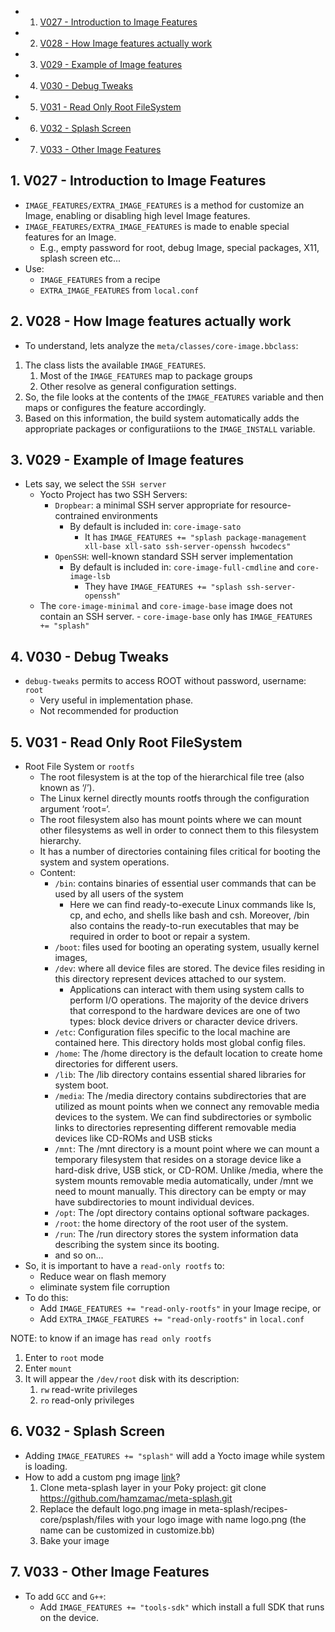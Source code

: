 <!-- vscode-markdown-toc -->
* 1. [V027 - Introduction to Image Features](#V027-IntroductiontoImageFeatures)
* 2. [V028 - How Image features actually work](#V028-HowImagefeaturesactuallywork)
* 3. [V029 - Example of Image features](#V029-ExampleofImagefeatures)
* 4. [V030 - Debug Tweaks](#V030-DebugTweaks)
* 5. [V031 - Read Only Root FileSystem](#V031-ReadOnlyRootFileSystem)
* 6. [V032 - Splash Screen](#V032-SplashScreen)
* 7. [V033 - Other Image Features](#V033-OtherImageFeatures)

<!-- vscode-markdown-toc-config
	numbering=true
	autoSave=true
	/vscode-markdown-toc-config -->
<!-- /vscode-markdown-toc -->

##  1. <a name='V027-IntroductiontoImageFeatures'></a>V027 - Introduction to Image Features
- `IMAGE_FEATURES/EXTRA_IMAGE_FEATURES` is a method for customize an Image, enabling or disabling high level Image features.
- `IMAGE_FEATURES/EXTRA_IMAGE_FEATURES` is made to enable special features for an Image.
  - E.g., empty password for root, debug Image, special packages, X11, splash screen etc...
- Use:
  - `IMAGE_FEATURES` from a recipe
  - `EXTRA_IMAGE_FEATURES` from `local.conf`

##  2. <a name='V028-HowImagefeaturesactuallywork'></a>V028 - How Image features actually work
- To understand, lets analyze the `meta/classes/core-image.bbclass`:
1. The class lists the available `IMAGE_FEATURES`.
   1. Most of the `IMAGE_FEATURES` map to package groups
   2. Other resolve as general configuration settings.
2. So, the file looks at the contents of the `IMAGE_FEATURES` variable and then maps or configures the feature accordingly.
3. Based on this information, the build system automatically adds the appropriate packages or configuratiions to the `IMAGE_INSTALL` variable.


##  3. <a name='V029-ExampleofImagefeatures'></a>V029 - Example of Image features
- Lets say, we select the `SSH server`
  - Yocto Project has two SSH Servers: 
    - `Dropbear`:  a minimal SSH server appropriate for resource-contrained environments
      - By default is included in: `core-image-sato`
        - It has `IMAGE_FEATURES += "splash package-management xll-base xll-sato ssh-server-openssh hwcodecs"`
    - `OpenSSH`: well-known standard SSH server implementation
      - By default is included in: `core-image-full-cmdline` and `core-image-lsb`
        - They have `IMAGE_FEATURES += "splash ssh-server-openssh"`
  - The `core-image-minimal` and `core-image-base` image does not contain an SSH server.
        - `core-image-base` only has `IMAGE_FEATURES += "splash"`

##  4. <a name='V030-DebugTweaks'></a>V030 - Debug Tweaks
- `debug-tweaks` permits to access ROOT without password, username: `root`
  - Very useful in implementation phase.
  - Not recommended for production
##  5. <a name='V031-ReadOnlyRootFileSystem'></a>V031 - Read Only Root FileSystem
- Root File System or `rootfs`
  - The root filesystem is at the top of the hierarchical file tree (also known as ‘/’). 
  - The Linux kernel directly mounts rootfs through the configuration argument ‘root=‘. 
  - The root filesystem also has mount points where we can mount other filesystems as well in order to connect them to this filesystem hierarchy.
  - It has a number of directories containing files critical for booting the system and system operations.
  - Content:
    - `/bin`: contains binaries of essential user commands that can be used by all users of the system
      - Here we can find ready-to-execute Linux commands like ls, cp, and echo, and shells like bash and csh. Moreover, /bin also contains the ready-to-run executables that may be required in order to boot or repair a system.
    - `/boot`: files used for booting an operating system, usually kernel images,
    - `/dev`:  where all device files are stored. The device files residing in this directory represent devices attached to our system. 
      - Applications can interact with them using system calls to perform I/O operations. The majority of the device drivers that correspond to the hardware devices are one of two types: block device drivers or character device drivers.
    - `/etc`: Configuration files specific to the local machine are contained here. This directory holds most global config files.
    - `/home`: The /home directory is the default location to create home directories for different users. 
    - `/lib`: The /lib directory contains essential shared libraries for system boot. 
    - `/media`: The /media directory contains subdirectories that are utilized as mount points when we connect any removable media devices to the system. We can find subdirectories or symbolic links to directories representing different removable media devices like CD-ROMs and USB sticks
    - `/mnt`: The /mnt directory is a mount point where we can mount a temporary filesystem that resides on a storage device like a hard-disk drive, USB stick, or CD-ROM. Unlike /media, where the system mounts removable media automatically, under /mnt we need to mount manually. This directory can be empty or may have subdirectories to mount individual devices.
    - `/opt`: The /opt directory contains optional software packages. 
    - `/root`: the home directory of the root user of the system.
    - `/run`: The /run directory stores the system information data describing the system since its booting.
    - and so on...
- So, it is important to have a `read-only rootfs` to:
  - Reduce wear on flash memory
  - eliminate system file corruption
- To do this:
  - Add `IMAGE_FEATURES += "read-only-rootfs"` in your Image recipe, or
  - Add `EXTRA_IMAGE_FEATURES += "read-only-rootfs"` in `local.conf`

NOTE: to know if an image has `read only rootfs`
1. Enter to `root` mode
2. Enter `mount`
3. It will appear the `/dev/root` disk with its description:
   1. `rw` read-write privileges
   2. `ro` read-only privileges


##  6. <a name='V032-SplashScreen'></a>V032 - Splash Screen
- Adding `IMAGE_FEATURES += "splash"` will add a Yocto image while system is loading.
- How to add a custom png image [link](https://dev.to/makame/customize-boot-splash-screen-in-yocto-3bip)?
  1. Clone meta-splash layer in your Poky project: git clone https://github.com/hamzamac/meta-splash.git
  2. Replace the default logo.png image in meta-splash/recipes-core/psplash/files with your logo image with name logo.png (the name can be customized in customize.bb)
  3. Bake your image


##  7. <a name='V033-OtherImageFeatures'></a>V033 - Other Image Features

- To add `GCC` and `G++`:
  - Add `IMAGE_FEATURES += "tools-sdk"` which install a full SDK that runs on the device.